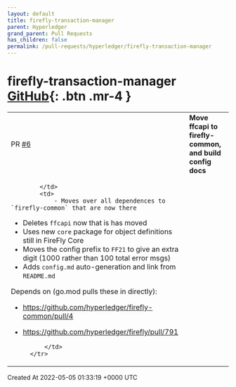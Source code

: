 ```yaml
---
layout: default
title: firefly-transaction-manager
parent: Hyperledger
grand_parent: Pull Requests
has_children: false
permalink: /pull-requests/hyperledger/firefly-transaction-manager
---
```


# firefly-transaction-manager <span class="fs-3 right-align">[GitHub](https://github.com/hyperledger/firefly-transaction-manager){: .btn .mr-4 }</span>


<div>
    <table>
        <tr>
            <td>
                PR <a href="https://github.com/hyperledger/firefly-transaction-manager/pull/6" class=".btn">#6</a>
            </td>
            <td>
                <b>
                    Move ffcapi to firefly-common, and build config docs
                </b>
            </td>
        </tr>
        <tr>
            <td>
                
            </td>
            <td>
                - Moves over all dependences to `firefly-common` that are now there
- Deletes `ffcapi` now that is has moved
- Uses new `core` package for object definitions still in FireFly Core
- Moves the config prefix to `FF21` to give an extra digit (1000 rather than 100 total error msgs)
- Adds `config.md` auto-generation and link from `README.md`

Depends on (go.mod pulls these in directly):
- https://github.com/hyperledger/firefly-common/pull/4
- https://github.com/hyperledger/firefly/pull/791

            </td>
        </tr>
    </table>
    <div class="right-align">
        Created At 2022-05-05 01:33:19 +0000 UTC
    </div>
</div>

